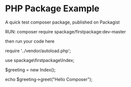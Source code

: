 # PHP Package Example
A quick test composer package, published on Packagist

RUN: composer require spackage/firstpackage:dev-master

then run your code here



require '../vendor/autoload.php';

use spackage\firstpackage\Index;

$greeting = new Index();

echo $greeting->greet("Hello Composer");


